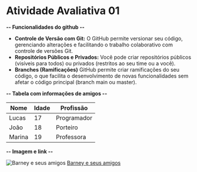 # Atividade Avaliativa 01

__-- Funcionalidades do github --__  
* __Controle de Versão com Git:__ O GitHub permite versionar seu código, gerenciando alterações e facilitando o trabalho colaborativo com controle de versões Git.  
* __Repositórios Públicos e Privados:__ Você pode criar repositórios públicos (visíveis para todos) ou privados (restritos ao seu time ou a você).  
* __Branches (Ramificações)__ GitHub permite criar ramificações do seu código, o que facilita o desenvolvimento de novas funcionalidades sem afetar o código principal (branch main ou master).  

__-- Tabela com informações de amigos --__  

| Nome       | Idade | Profissão     |
|------------|-------|---------------|
| Lucas      | 17    | Programador   |
| João       | 18    | Porteiro      |
| Marina     | 19    | Professora    |

__-- Imagem e link --__

![Barney e seus amigos](https://raw.githubusercontent.com/irxsvxx/ativ01/refs/heads/main/barney.jpg?token=GHSAT0AAAAAADAQQVH4L5AGWRM2JJIMXSYEZ6UHXTQ)
[Barney e seus amigos](https://pt.wikipedia.org/wiki/Barney_%26_Friends)  
